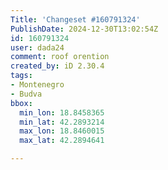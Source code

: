```yaml
---
Title: 'Changeset #160791324'
PublishDate: 2024-12-30T13:02:54Z
id: 160791324
user: dada24
comment: roof orention
created_by: iD 2.30.4
tags:
- Montenegro
- Budva
bbox:
  min_lon: 18.8458365
  min_lat: 42.2893214
  max_lon: 18.8460015
  max_lat: 42.2894641

---
```


